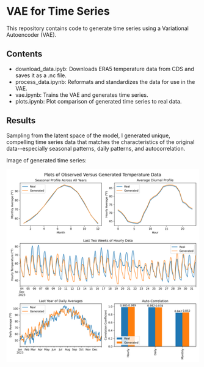 
# VAE for Time Series

This repository contains code to generate time series using a Variational Autoencoder (VAE).

## Contents

- download_data.ipyb: Downloads ERA5 temperature data from CDS and saves it as a .nc file.
- process_data.ipynb: Reformats and standardizes the data for use in the VAE.
- vae.ipynb: Trains the VAE and generates time series.
- plots.ipynb: Plot comparison of generated time series to real data.

## Results

Sampling from the latent space of the model, I generated unique, compelling time series data that matches the 
characteristics of the original data--especially seasonal patterns, daily patterns, and autocorrelation.

Image of generated time series:

![Generated vs Real Data](images/seasonal_diurnal_correlation_with_gen.png)




